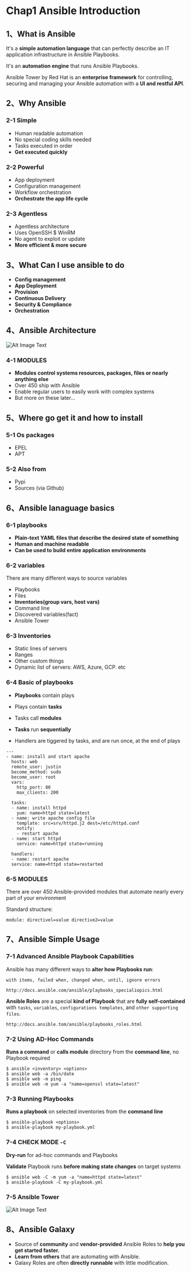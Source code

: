 # **Chap1 Ansible Introduction**

## **1、What is Ansible**

It's a **simple automation language** that can perfectly describe an IT application infrastructure in Ansible Playbooks. 


It's an **automation engine** that runs Ansible Playbooks. 

Ansible Tower by Red Hat is an **enterprise framework** for controlling, securing and managing your Ansible automation with a **UI and restful API**. 

## **2、Why Ansible**

### **2-1 Simple**

* Human readable automation
* No special coding skills needed
* Tasks executed in order
* **Get executed quickly**

### **2-2 Powerful**

* App deployment
* Configuration management
* Workflow orchestration
* **Orchestrate the app life cycle**

### **2-3 Agentless** 

* Agentless architecture
* Uses OpenSSH $ WinRM
* No agent to exploit or update
* **More efficient & more secure**

## **3、What Can I use ansible to do**

* **Config management**
* **App Deployment**
* **Provision**
* **Continuous Delivery**
* **Security & Compliance**
* **Orchestration**


## **4、Ansible Architecture**

![Alt Image Text](../images/a1_1.png "Body image")

### **4-1 MODULES**

* **Modules control systems resources, packages, files or nearly anything else** 
* Over 450 ship with Ansible 
* Enable regular users to easily work with complex systems 
* But more on these later... 

## **5、Where go get it and how to install**

### **5-1 Os packages**

* EPEL
* APT

### **5-2 Also from** 

* Pypi
* Sources (via Github)


## **6、Ansible lanaguage basics**

### **6-1 playbooks**

* **Plain-text YAML files that describe the desired state of something** 
* **Human and machine readable** 
* **Can be used to build entire application environments**

### **6-2 variables**

There are many different ways to source variables

* Playbooks
* Files
* **Inventories(group vars, host vars)**
* Command line
* Discovered variables(fact)
* Ansible Tower

### **6-3 Inventories**

* Static lines of servers
* Ranges
* Other custom things
* Dynamic list of servers: AWS, Azure, GCP. etc

### **6-4 Basic of playbooks**

* **Playbooks** contain plays
* Plays contain **tasks**
* Tasks call **modules**

* **Tasks** run **sequentially**

* Handlers are tiggered by tasks, and are run once, at the end of plays


```
---
- name: install and start apache 
  hosts: web 
  remote_user: justin 
  become_method: sudo  
  become_user: root
  vars: 
    http_port: 80 
    max_clients: 200 

  tasks: 
  - name: install httpd 
    yum: name=httpd state=latest 
  - name: write apache config file 
    template: src=srv/httpd.j2 dest=/etc/httpd.conf 
    notify: 
    - restart apache 
  - name: start httpd 
    service: name=httpd state=running 

  handlers: 
  - name: restart apache 
  service: name=httpd state=restarted 
```

### **6-5 MODULES**

There are over 450 Ansible-provided modules that automate nearly every part of your environment 


Standard structure: 

`module: directivel=value directive2=value `



## **7、Ansible Simple Usage**

### **7-1 Advanced Ansible Playbook Capabilities**

Ansible has many different ways to **alter how Playbooks run**: 

```
with items, failed when, changed when, until, ignore errors 
```

`http://docs.ansible.com/ansible/playbooks_specialiopics.html `


**Ansible Roles** are a special **kind of Playbook** that are **fully self-contained** with `tasks`, `variables`, `configurations templates`, and `other supporting files`. 


`http://docs.ansible.tom/ansible/playbooks_roles.html`

 
### **7-2 Using AD-Hoc Commands**

**Runs a command** or **calls module** directory from the **command line**, no Playbook required

```
$ ansible <inventory> <options> 
$ ansible web -a /bin/date 
$ ansible web -m ping 
$ ansible web -m yum -a "name=openssl state=latest" 
```
### **7-3 Running Playbooks**

**Runs a playbook** on selected inventories from the **command line**

```
$ ansible-playbook <options> 
$ ansible-playbook my-playbook.yml 
```

### **7-4 CHECK MODE `-C`**

**Dry-run** for ad-hoc commands and Playbooks 

**Validate** Playbook runs **before making state changes** on target systems 

```
$ ansible web -C -m yum -a "name=httpd state=latest" 
$ ansible-playbook -C my-playbook.yml 
```

### **7-5 Ansible Tower**

![Alt Image Text](../images/a1_2.png "Body image")


## **8、Ansible Galaxy**

* Source of **community** and **vendor-provided** Ansible Roles to **help you get started faster.** 
* **Learn from others** that are automating with Ansible. 
* Galaxy Roles are often **directly runnable** with little modification. 

